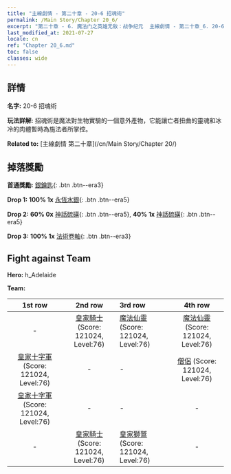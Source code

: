 ```yaml
---
title: "主線劇情 - 第二十章 - 20-6 招魂術"
permalink: /Main Story/Chapter 20_6/
excerpt: "第二十章 - 6. 魔法门之英雄无敌：战争纪元  主線劇情 - 第二十章_6. 20-6 招魂術"
last_modified_at: 2021-07-27
locale: cn
ref: "Chapter 20_6.md"
toc: false
classes: wide
---
```


## 詳情

 **名字:** 20-6 招魂術

 **玩法詳解:** 招魂術是魔法對生物實驗的一個意外產物，它能讓亡者扭曲的靈魂和冰冷的肉體暫時為施法者所掌控。

 **Related to:** [主線劇情 第二十章](/cn/Main Story/Chapter 20/)

## 掉落獎勵

 **首通獎勵:** [銀鑰匙](/cn/Items/con_693/){: .btn .btn--era3}

 **Drop 1:** **100% 1x** [永恆水銀](/cn/Items/mat_70/){: .btn .btn--era5}

 **Drop 2:** **60% 0x** [神話硫磺](/cn/Items/mat_64/){: .btn .btn--era5}, **40% 1x** [神話硫磺](/cn/Items/mat_64/){: .btn .btn--era5}

 **Drop 3:** **100% 1x** [法術卷軸](/cn/Items/con_694/){: .btn .btn--era3}


## Fight against Team
 **Hero:** h_Adelaide

 **Team:**


  | 1st row | 2nd row | 3rd row | 4th row |
  |:----:|:----:|:----|:----:|
  | - | [皇家騎士](/cn/units/Cavalier/) (Score: 121024, Level:76)  | [魔法仙靈](/cn/units/Sprite/) (Score: 121024, Level:76)  | [魔法仙靈](/cn/units/Sprite/) (Score: 121024, Level:76)  |
  | [皇家十字軍](/cn/units/Swordsman/) (Score: 121024, Level:76)  | - | - | [僧侶](/cn/units/Monk/) (Score: 121024, Level:76)  |
  | [皇家十字軍](/cn/units/Swordsman/) (Score: 121024, Level:76)  | - | - | - |
  | - | [皇家騎士](/cn/units/Cavalier/) (Score: 121024, Level:76)  | [皇家獅鷲](/cn/units/Griffin/) (Score: 121024, Level:76)  | - |



